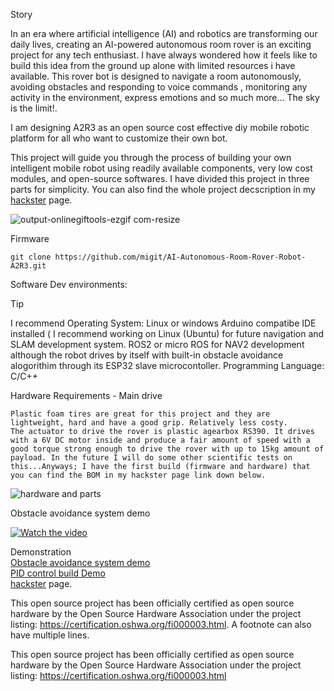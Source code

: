 Story

In an era where artificial intelligence (AI) and robotics are transforming our daily lives, creating an AI-powered autonomous room rover is an exciting project for any tech enthusiast. I have always wondered how it feels like to build this idea from the ground up alone with limited resources i have available. This rover bot is designed to navigate a room autonomously, avoiding obstacles and responding to voice commands , monitoring any activity in the environment, express emotions and so much more... The sky is the limit!.

I am designing A2R3 as an open source cost effective diy mobile robotic platform for all who want to customize their own bot.

This project will guide you through the process of building your own intelligent mobile robot using readily available components, very low cost modules, and open-source softwares.
I have divided this project in three parts for simplicity. You can also find the whole project decscription in my <a href="https://www.hackster.io/mikroller/ai-autonomous-room-rover-robot-a2r3-part-2-48f5a5" target="_blank">hackster</a> page.


![output-onlinegiftools-ezgif com-resize](https://github.com/user-attachments/assets/bbc6c5a3-ab26-46e3-b967-9705cc1c35a4)


Firmware

    git clone https://github.com/migit/AI-Autonomous-Room-Rover-Robot-A2R3.git

Software Dev environments:
> [!TIP]
> I recommend Operating System: Linux or windows Arduino compatibe IDE installed ( I recommend working on Linux (Ubuntu) for future navigation and SLAM development system.
> ROS2 or micro ROS for NAV2 development although the robot drives by itself with built-in obstacle avoidance alogorithim through its ESP32 slave microcontoller.
> Programming Language: C/C++ 

Hardware Requirements - Main drive

    Plastic foam tires are great for this project and they are lightweight, hard and have a good grip. Relatively less costy.
    The actuator to drive the rover is plastic agearbox RS390. It drives with a 6V DC motor inside and produce a fair amount of speed with a good torque strong enough to drive the rover with up to 15kg amount of payload. In the future I will do some other scientific tests on this...Anyways; I have the first build (firmware and hardware) that you can find the BOM in my hackster page link down below.
    
![hardware and parts](https://github.com/user-attachments/assets/13497e88-f66b-438f-93a4-5240f2e5cabc)

Obstacle avoidance system demo

[![Watch the video](https://img.youtube.com/vi/NbiJPMn4Qm0/hqdefault.jpg)](https://youtu.be/NbiJPMn4Qm0?si=QGYEltaEz_qwInCY&t=107)

Demonstration                                                                                                                                                        
    <a href="https://youtu.be/E3wDgulsSTU?si=qFQs4_kfr9r9EPV2" target="_blank">Obstacle avoidance system demo</a> <br/>
    <a href="https://www.youtube.com/watch?v=NbiJPMn4Qm0" target="_blank">PID control build Demo</a> <br/>
    <a href="https://www.hackster.io/mikroller/ai-autonomous-room-rover-robot-a2r3-part-2-48f5a5" target="_blank">hackster</a> page.

    
This open source project has been officially certified as open source hardware by the Open Source Hardware Association under the project listing: https://certification.oshwa.org/fi000003.html.
A footnote can also have multiple lines.

[^1]: ![oshw_facts](https://github.com/user-attachments/assets/8db5b921-7199-43b5-9edd-f96adf9e9eec)
[^2]: ![Screenshot from 2025-03-30 15-58-53](https://github.com/user-attachments/assets/599f7daa-bc83-4e1d-ba89-f66ca4a2cc97)


This open source project has been officially certified as open source hardware by the Open Source Hardware Association
under the project listing: https://certification.oshwa.org/fi000003.html


